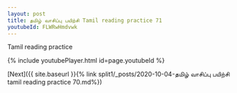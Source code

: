 ```yaml
---
layout: post
title: தமிழ் வாசிப்பு பயிற்சி Tamil reading practice 71
youtubeId: FLWRwHmdvwk
---
```

 
 
Tamil reading practice
 
 
 
 
 


{% include youtubePlayer.html id=page.youtubeId %}
 
[Next]({{ site.baseurl }}{% link  split1/_posts/2020-10-04-தமிழ் வாசிப்பு பயிற்சி tamil reading practice 70.md%})
 
